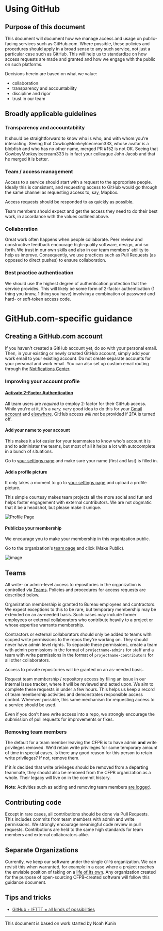 # Using GitHub


## Purpose of this document

This document will document how we manage access and usage on public-facing services such as GitHub.com. Where possible, these policies and procedures should apply in a broad sense to any such service, not just a particular case such as GitHub. This will help us to standardize on how access requests are made and granted and how we engage with the public on such platforms.

Decisions herein are based on what we value:

 - collaboration
 - transparency and accountability
 - discipline and rigor
 - trust in our team

## Broadly applicable guidelines

### Transparency and accountability

It should be straightforward to know who is who, and with whom you're interacting. 
Seeing that CowboyMonkeyIcecream333, whose avatar is a blobfish and who has no other name, merged PR #152 is not OK. Seeing that CowboyMonkeyIcecream333 is in fact your colleague John Jacob and that he merged it is better.

### Team / access management

Access to a service should start with a request to the appropriate people. 
Ideally this is consistent, and requesting access to GitHub would go through the same channel as requesting access to, say, Mapbox.

Access requests should be responded to as quickly as possible.

Team members should expect and get the access they need to do their best work, in accordance with the values outlined above.

### Collaboration

Great work often happens when people collaborate. Peer review and constructive feedback encourage high-quality software, design, and so forth. We trust in our own skills and also in our team members' ability to help us improve. Consequently, we use practices such as Pull Requests (as opposed to direct pushes) to ensure collaboration.

### Best practice authentication

We should use the highest degree of authentication protection that the service provides.
This will likely be some form of 2-factor authentication (1 thing you know, 1 thing you have) involving a combination of password and hard- or soft-token access code.

# GitHub.com-specific guidance

## Creating a GitHub.com account

If you haven't created a GitHub account yet, do so with your personal email.
Then, in your existing or newly created GitHub account, simply add your work email to your existing account.
Do not create separate accounts for your personal and work email.
You can also set up custom email routing through the [Notifications Center](https://github.com/settings/notifications).

### Improving your account profile

#### [Activate 2-Factor Authentication](https://github.com/blog/1614-two-factor-authentication)


All team users are *required* to employ 2-factor for their GitHub access.
While you're at it, it's a *very, very* good idea to do this for your
[Gmail account](http://lifehacker.com/5932700/please-turn-on-two-factor-authentication/all)
and [elsewhere](http://lifehacker.com/5938565/heres-everywhere-you-should-enable-two-factor-authentication-right-now/all).
GitHub access _will not_ be provided if 2FA is turned off.

#### Add your name to your account

This makes it a lot easier for your teammates to know who's account it is and to administer the teams,
but most of all it helps a lot with autocomplete in a bunch of situations.

Go to [your settings page](https://github.com/settings/profile) and make sure your name (first and last) is filled in.


#### Add a profile picture

It only takes a moment to go to [your settings page](https://github.com/settings/profile) and upload a profile picture.

This simple courtesy makes team projects all the more social and fun and helps foster engagement with external contributors.
We are not dogmatic that it be a headshot, but please make it unique.

![Profile Page](https://cloud.githubusercontent.com/assets/633088/2552255/4a323746-b697-11e3-9340-8e215376e85a.png)

#### Publicize your membership

We encourage you to make your membership in this organization public.

Go to the organization's [team page](https://github.com/orgs/cfpb/people) and click (Make Public).

![image](https://cloud.githubusercontent.com/assets/633088/2619076/716a3d34-bc2a-11e3-9772-27df7ed4f6ec.png)

## Teams

All write- or admin-level access to repositories in the organization is controlled via [Teams](https://help.github.com/articles/permission-levels-for-an-organization-repository). Policies and procedures for access requests are described below.

Organization membership is granted to Bureau employees and contractors. 
We expect exceptions to this to be rare, but temporary membership may be extended on an as-needed basis. 
Such cases may include former employees or external collaborators who contribute heavily to a project or whose expertise warrants membership.

Contractors or external collaborators should only be added to teams with scoped write permissions to the repos they're working on.
They should never have admin level rights.
To separate these permissions, create a team with admin permissions in the format of `projectname-admins` for staff and a team with write permissions in the format of `projectname-contributors` for all other collaborators.

Access to private repositories will be granted on an as-needed basis.

Request team membership / repository access by filing an issue in our internal issue tracker, 
where it will be reviewed and acted upon.
We aim to complete these requests in under a few hours. 
This helps us keep a record of team membership activities and demonstrates responsible access control.
Wherever possible, this same mechanism for requesting access to a service should be used.

Even if you don't have write access into a repo, we strongly encourage the submission of pull requests for improvements or fixes.

### Removing team members

The default for a team member leaving the CFPB is to have admin **and** write privileges removed. We'd retain write privileges for some temporary amount of time in special cases. Is there any good reason for this person to retain write privileges? If not, remove them.

If it _is_ decided that write privileges should be removed from a departing teammate, they should also be removed from the CFPB organization as a whole. Their legacy will live on in the commit history.

**Note**: Activities such as adding and removing team members [are logged](https://github.com/blog/1872-improved-audit-log).

## Contributing code

Except in rare cases, all contributions should be done via Pull Requests. 
This includes commits from team members with admin and write permissions. 
We strongly encourage meaningful code review in pull requests.
Contributions are held to the same high standards for team members and external collaborators alike.

## Separate Organizations

Currently, we keep our software under the single `CFPB` organization.
We can revisit this when warranted, for example in a case where a project reaches the enviable position of taking on a [life of its own](https://github.com/twbs/bootstrap).
Any organization created for the purpose of open-sourcing CFPB-created software will follow this guidance document.

## Tips and tricks

* [GitHub + IFTTT = all kinds of possibilities](https://ifttt.com/github)



***

This document is based on work started by Noah Kunin
